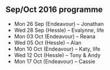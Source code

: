 ## Sep/Oct 2016 programme

* Mon 26 Sep (Endeavour) – Jonathan
* Wed 28 Sep (Hessle) – Evalynne, life
* Mon 03 Oct (Endeavour) – Reana
* Wed 05 Oct (Hessle) – Alan
* Mon 10 Oct (Endeavour) – Katy, life
* Wed 12 Oct (Hessle) – Tony & Andy
* Mon 17 Oct (Endeavour) – Cassie